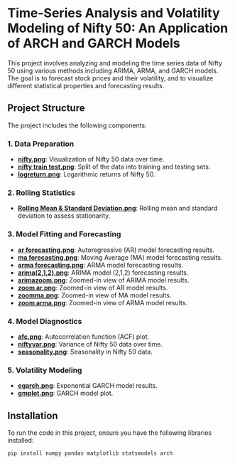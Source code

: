 # Time-Series Analysis and Volatility Modeling of Nifty 50: An Application of ARCH and GARCH Models

This project involves analyzing and modeling the time series data of Nifty 50 using various methods including ARIMA, ARMA, and GARCH models. The goal is to forecast stock prices and their volatility, and to visualize different statistical properties and forecasting results.

## Project Structure

The project includes the following components:

### 1. Data Preparation
- **[nifty.png](images/nifty.png)**: Visualization of Nifty 50 data over time.
- **[nifty train test.png](images/nifty%20train%20test.png)**: Split of the data into training and testing sets.
- **[logreturn.png](images/logreturn.png)**: Logarithmic returns of Nifty 50.

### 2. Rolling Statistics
- **[Rolling Mean & Standard Deviation.png](images/Rolling%20Mean%20%26%20Standard%20Deviation.png)**: Rolling mean and standard deviation to assess stationarity.

### 3. Model Fitting and Forecasting
- **[ar forecasting.png](images/ar%20forcasting.png)**: Autoregressive (AR) model forecasting results.
- **[ma forecasting.png](images/ma%20forcasting.png)**: Moving Average (MA) model forecasting results.
- **[arma forecasting.png](images/arma%20forcasting.png)**: ARMA model forecasting results.
- **[arima(2,1,2).png](images/arima(2,1,2).png)**: ARIMA model (2,1,2) forecasting results.
- **[arimazoom.png](images/arimazoom.png)**: Zoomed-in view of ARIMA model results.
- **[zoom ar.png](images/zoom%20ar.png)**: Zoomed-in view of AR model results.
- **[zoomma.png](images/zoomma.png)**: Zoomed-in view of MA model results.
- **[zoom arma.png](images/zoom%20arma.png)**: Zoomed-in view of ARMA model results.

### 4. Model Diagnostics
- **[afc.png](images/afc.png)**: Autocorrelation function (ACF) plot.
- **[niftyvar.png](images/niftyvar.png)**: Variance of Nifty 50 data over time.
- **[seasonality.png](images/seasonality.png)**: Seasonality in Nifty 50 data.

### 5. Volatility Modeling
- **[egarch.png](images/egarch.png)**: Exponential GARCH model results.
- **[gmplot.png](images/gmplot.png)**: GARCH model plot.

## Installation

To run the code in this project, ensure you have the following libraries installed:

```bash
pip install numpy pandas matplotlib statsmodels arch
